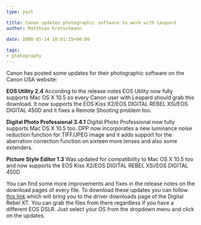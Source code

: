 ```yaml
---
type: post

title: Canon updates photographic software to work with Leopard
author: Matthias Kretschmann

date: 2008-05-14 10:01:15+00:00
  
tags:
- photography
---
```


Canon has posted some updates for their photographic software on the Canon USA website:

**EOS Utility 2.4**
According to the release notes EOS Utility now fully supports Mac OS X 10.5 so every Canon user with Leopard should grab this download. It now supports the EOS Kiss X2/EOS DIGITAL REBEL XSi/EOS DIGITAL 450D and it fixes a Remote Shooting problem too.

**Digital Photo Professional 3.4.1**
Digital Photo Professional now fully supports Mac OS X 10.5 too. DPP now incorporates a new luminance noise reduction function for TIFF/JPEG image and it adds support for the aberration correction function on sixteen more lenses and also some extenders.

**Picture Style Editor 1.3**
Was updated for compatibility to Mac OS X 10.5 too and now supports the EOS Kiss X2/EOS DIGITAL REBEL XSi/EOS DIGITAL 450D

You can find some more improvements and fixes in the release notes on the download pages of every file. To download these updates you can follow [this link](http://www.usa.canon.com/consumer/controller?act=ModelInfoAct&tabact=DownloadDetailTabAct&fcategoryid=314&modelid=11154) which will bring you to the driver downloads page of the Digital Rebel XT. You can grab the files from there regardless if you have a different EOS DSLR. Just select your OS from the dropdown menu and click on the updates.
